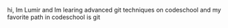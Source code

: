 hi, Im Lumir and Im learing advanced git techniques on codeschool and my favorite path in codeschool is git
